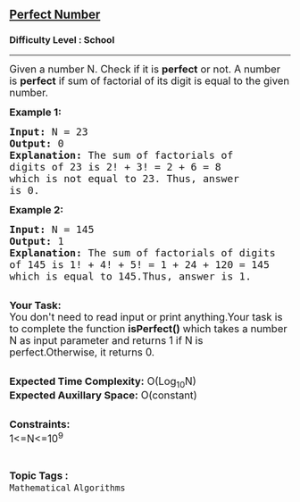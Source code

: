 <h2><a href="https://www.geeksforgeeks.org/problems/perfect-number3759/1?page=1&difficulty=School&status=unsolved&sortBy=submissions">Perfect Number</a></h2><h3>Difficulty Level : School</h3><hr><div class="problems_problem_content__Xm_eO"><p dir="ltr"><span style="font-size: 18px;">Given a number N. Check if it is <strong>perfect</strong>&nbsp;or not. A number is <strong>perfect</strong> if sum of factorial of its digit is equal to the given number.</span></p>
<p dir="ltr"><span style="font-size: 18px;"><strong>Example 1:</strong></span></p>
<pre><span style="font-size: 18px;"><strong>Input:</strong> N = 23
<strong>Output:</strong> 0
<strong>Explanation:</strong> The sum of factorials of 
digits of 23 is 2! + 3! = 2 + 6 = 8 
which is not equal to 23. Thus, answer 
is 0.</span></pre>
<p dir="ltr"><span style="font-size: 18px;"><strong>Example 2:</strong></span></p>
<pre><span style="font-size: 18px;"><strong>Input:</strong> N = 145
<strong>Output:</strong> 1
<strong>Explanation:</strong> The sum of factorials of digits 
of 145 is 1! + 4! + 5! = 1 + 24 + 120 = 145 
which is equal to 145.Thus, answer is 1.</span></pre>
<p dir="ltr"><br><span style="font-size: 18px;"><strong>Your Task:</strong><br>You don't need to read input or print anything.Your task is to complete the function <strong>isPerfect()</strong> which takes a number N as input parameter and returns 1 if N is perfect.Otherwise, it returns 0.</span></p>
<p dir="ltr"><br><span style="font-size: 18px;"><strong>Expected Time Complexity:</strong> O(Log<sub>10</sub>N)<br><strong>Expected Auxillary Space:</strong> O(constant)</span></p>
<p dir="ltr"><br><span style="font-size: 18px;"><strong>Constraints:</strong><br>1&lt;=N&lt;=10<sup>9</sup></span></p></div><br><p><span style=font-size:18px><strong>Topic Tags : </strong><br><code>Mathematical</code>&nbsp;<code>Algorithms</code>&nbsp;
